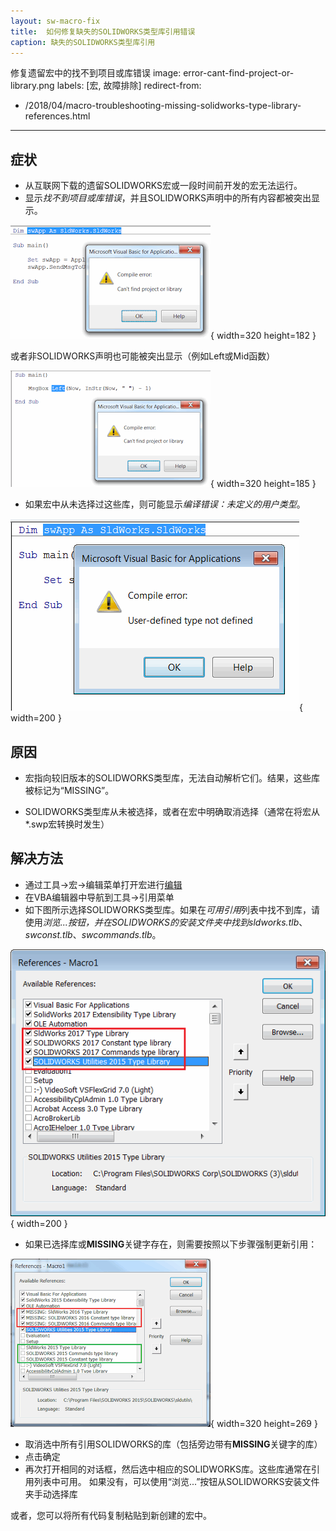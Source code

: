 ```yaml
---
layout: sw-macro-fix
title:  如何修复缺失的SOLIDWORKS类型库引用错误
caption: 缺失的SOLIDWORKS类型库引用
---
```

 修复遗留宏中的找不到项目或库错误
image: error-cant-find-project-or-library.png
labels: [宏, 故障排除]
redirect-from:
  - /2018/04/macro-troubleshooting-missing-solidworks-type-library-references.html
---
## 症状

* 从互联网下载的遗留SOLIDWORKS宏或一段时间前开发的宏无法运行。
* 显示*找不到项目或库错误*，并且SOLIDWORKS声明中的所有内容都被突出显示。

![运行宏时出现找不到项目或库错误](error-cant-find-project-or-library.png){ width=320 height=182 }

或者非SOLIDWORKS声明也可能被突出显示（例如Left或Mid函数）

![VBA中Left函数出现找不到项目或库错误](error-cant-find-project-or-library-left.png){ width=320 height=185 }

* 如果宏中从未选择过这些库，则可能显示*编译错误：未定义的用户类型*。

![编译错误：未定义的用户类型](compile-error-user-defined-type-not-defined.png){ width=200 }

## 原因

* 宏指向较旧版本的SOLIDWORKS类型库，无法自动解析它们。结果，这些库被标记为“MISSING”。

* SOLIDWORKS类型库从未被选择，或者在宏中明确取消选择（通常在将宏从*.swp宏转换时发生）

## 解决方法

* 通过工具->宏->编辑菜单打开宏进行[编辑](https://help.solidworks.com/2017/english/solidworks/sldworks/t_edit_macro.htm)
* 在VBA编辑器中导航到工具->引用菜单
* 如下图所示选择SOLIDWORKS类型库。如果在*可用引用*列表中找不到库，请使用*浏览...*按钮，并在SOLIDWORKS的安装文件夹中找到*sldworks.tlb*、*swconst.tlb*、*swcommands.tlb*。

![所需的SOLIDWORKS类型库](selected-sw-references.png){ width=200 }

* 如果已选择库或**MISSING**关键字存在，则需要按照以下步骤强制更新引用：

![VBA宏中缺失引用列表](fix-update-vba-references.png){ width=320 height=269 }

* 取消选中所有引用SOLIDWORKS的库（包括旁边带有**MISSING**关键字的库）
* 点击确定
* 再次打开相同的对话框，然后选中相应的SOLIDWORKS库。这些库通常在引用列表中可用。
如果没有，可以使用“浏览...”按钮从SOLIDWORKS安装文件夹手动选择库

或者，您可以将所有代码复制粘贴到新创建的宏中。